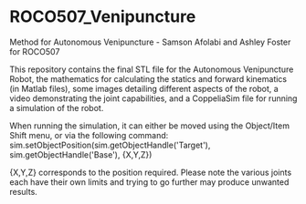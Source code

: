 # ROCO507_Venipuncture
Method for Autonomous Venipuncture - Samson Afolabi and Ashley Foster for ROCO507

This repository contains the final STL file for the Autonomous Venipuncture Robot, the mathematics for calculating the statics and forward kinematics (in Matlab files), some images detailing different aspects of the robot, a video demonstrating the joint capabilities, and a CoppeliaSim file for running a simulation of the robot.

When running the simulation, it can either be moved using the Object/Item Shift menu, or via the following command:
sim.setObjectPosition(sim.getObjectHandle('Target'), sim.getObjectHandle('Base'), {X,Y,Z})

{X,Y,Z} corresponds to the position required. Please note the various joints each have their own limits and trying to go further may produce unwanted results.
